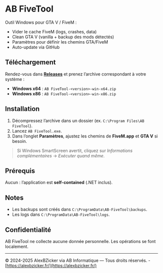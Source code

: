 # AB FiveTool

Outil Windows pour GTA V / FiveM :
- Vider le cache FiveM (logs, crashes, data)
- Clean GTA V (vanilla + backup des mods détectés)
- Paramètres pour définir les chemins GTA/FiveM
- Auto-update via GitHub

## Téléchargement

Rendez-vous dans **[Releases](../../releases/latest)** et prenez l’archive correspondant à votre système :

- **Windows x64** : `AB FiveTool-<version>-win-x64.zip`
- **Windows x86** : `AB FiveTool-<version>-win-x86.zip`

## Installation

1. Décompressez l’archive dans un dossier (ex. `C:\Program Files\AB FiveTool`).
2. Lancez `AB FiveTool.exe`.
3. Dans l’onglet **Paramètres**, ajustez les chemins de **FiveM.app** et **GTA V** si besoin.

> Si Windows SmartScreen avertit, cliquez sur *Informations complémentaires* → *Exécuter quand même*.

## Prérequis

Aucun : l’application est **self-contained** (.NET inclus).

## Notes

- Les backups sont créés dans `C:\ProgramData\AB-FiveTool\backups`.
- Les logs dans `C:\ProgramData\AB-FiveTool\logs`.

## Confidentialité

AB FiveTool ne collecte aucune donnée personnelle. Les opérations se font localement.

---

© 2024-2025 AlexBZicker via AB Informatique — Tous droits réservés. - [https://alexbzicker.fr/](https://alexbzicker.fr/)
